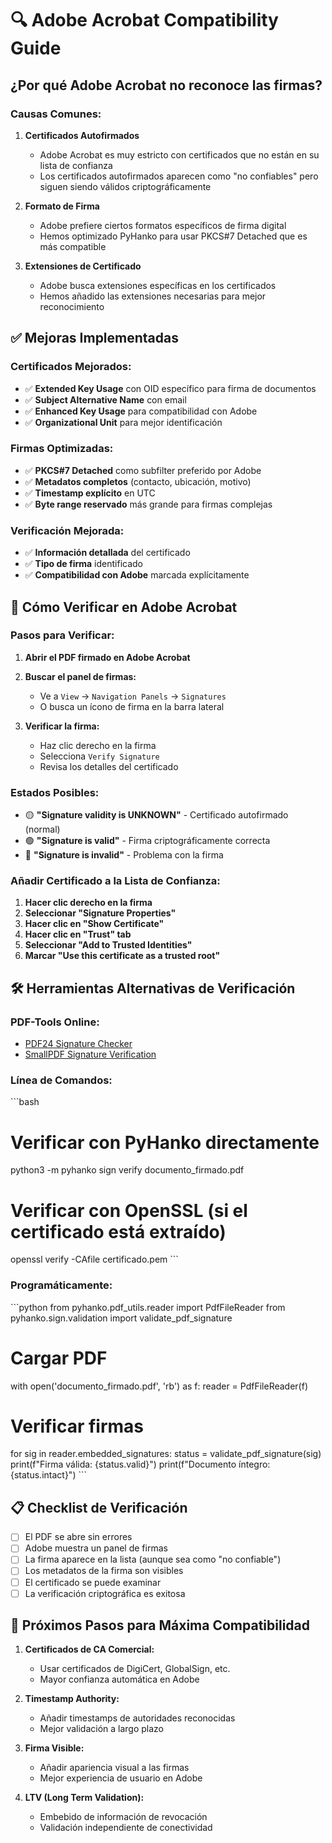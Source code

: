 # 🔍 Adobe Acrobat Compatibility Guide

## ¿Por qué Adobe Acrobat no reconoce las firmas?

### **Causas Comunes:**

1. **Certificados Autofirmados**
   - Adobe Acrobat es muy estricto con certificados que no están en su lista de confianza
   - Los certificados autofirmados aparecen como "no confiables" pero siguen siendo válidos criptográficamente

2. **Formato de Firma**
   - Adobe prefiere ciertos formatos específicos de firma digital
   - Hemos optimizado PyHanko para usar PKCS#7 Detached que es más compatible

3. **Extensiones de Certificado**
   - Adobe busca extensiones específicas en los certificados
   - Hemos añadido las extensiones necesarias para mejor reconocimiento

## ✅ Mejoras Implementadas

### **Certificados Mejorados:**
- ✅ **Extended Key Usage** con OID específico para firma de documentos
- ✅ **Subject Alternative Name** con email
- ✅ **Enhanced Key Usage** para compatibilidad con Adobe
- ✅ **Organizational Unit** para mejor identificación

### **Firmas Optimizadas:**
- ✅ **PKCS#7 Detached** como subfilter preferido por Adobe
- ✅ **Metadatos completos** (contacto, ubicación, motivo)
- ✅ **Timestamp explícito** en UTC
- ✅ **Byte range reservado** más grande para firmas complejas

### **Verificación Mejorada:**
- ✅ **Información detallada** del certificado
- ✅ **Tipo de firma** identificado
- ✅ **Compatibilidad con Adobe** marcada explícitamente

## 🔧 Cómo Verificar en Adobe Acrobat

### **Pasos para Verificar:**

1. **Abrir el PDF firmado en Adobe Acrobat**
2. **Buscar el panel de firmas:**
   - Ve a `View` → `Navigation Panels` → `Signatures`
   - O busca un ícono de firma en la barra lateral

3. **Verificar la firma:**
   - Haz clic derecho en la firma
   - Selecciona `Verify Signature`
   - Revisa los detalles del certificado

### **Estados Posibles:**

- 🟡 **"Signature validity is UNKNOWN"** - Certificado autofirmado (normal)
- 🟢 **"Signature is valid"** - Firma criptográficamente correcta
- 🔴 **"Signature is invalid"** - Problema con la firma

### **Añadir Certificado a la Lista de Confianza:**

1. **Hacer clic derecho en la firma**
2. **Seleccionar "Signature Properties"**
3. **Hacer clic en "Show Certificate"**
4. **Hacer clic en "Trust" tab**
5. **Seleccionar "Add to Trusted Identities"**
6. **Marcar "Use this certificate as a trusted root"**

## 🛠️ Herramientas Alternativas de Verificación

### **PDF-Tools Online:**
- [PDF24 Signature Checker](https://tools.pdf24.org/en/verify-pdf-signature)
- [SmallPDF Signature Verification](https://smallpdf.com/verify-pdf-signature)

### **Línea de Comandos:**
\`\`\`bash
# Verificar con PyHanko directamente
python3 -m pyhanko sign verify documento_firmado.pdf

# Verificar con OpenSSL (si el certificado está extraído)
openssl verify -CAfile certificado.pem
\`\`\`

### **Programáticamente:**
\`\`\`python
from pyhanko.pdf_utils.reader import PdfFileReader
from pyhanko.sign.validation import validate_pdf_signature

# Cargar PDF
with open('documento_firmado.pdf', 'rb') as f:
    reader = PdfFileReader(f)
    
# Verificar firmas
for sig in reader.embedded_signatures:
    status = validate_pdf_signature(sig)
    print(f"Firma válida: {status.valid}")
    print(f"Documento íntegro: {status.intact}")
\`\`\`

## 📋 Checklist de Verificación

- [ ] El PDF se abre sin errores
- [ ] Adobe muestra un panel de firmas
- [ ] La firma aparece en la lista (aunque sea como "no confiable")
- [ ] Los metadatos de la firma son visibles
- [ ] El certificado se puede examinar
- [ ] La verificación criptográfica es exitosa

## 🎯 Próximos Pasos para Máxima Compatibilidad

1. **Certificados de CA Comercial:**
   - Usar certificados de DigiCert, GlobalSign, etc.
   - Mayor confianza automática en Adobe

2. **Timestamp Authority:**
   - Añadir timestamps de autoridades reconocidas
   - Mejor validación a largo plazo

3. **Firma Visible:**
   - Añadir apariencia visual a las firmas
   - Mejor experiencia de usuario en Adobe

4. **LTV (Long Term Validation):**
   - Embebido de información de revocación
   - Validación independiente de conectividad
